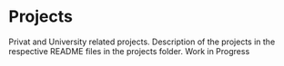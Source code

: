 # Projects
Privat and University related projects. Description of the projects in the respective README files in the projects folder.
Work in Progress
